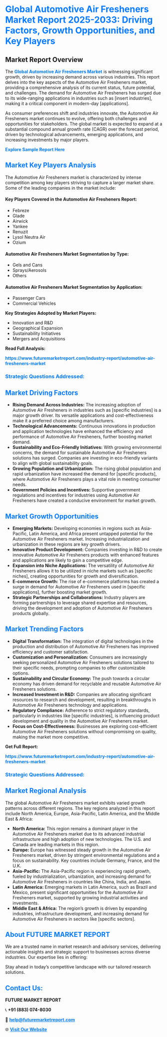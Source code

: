 <h1 style="color: #007BFF;">Global Automotive Air Fresheners Market Report 2025-2033: Driving Factors, Growth Opportunities, and Key Players</h1>

<section id="overview">
<h2>Market Report Overview</h2>
<p>The <a href="https://www.futuremarketreport.com/industry-report/automotive-air-fresheners-market" style="color: #007BFF; text-decoration: none;"><strong>Global Automotive Air Fresheners Market</strong></a> is witnessing significant growth, driven by increasing demand across various industries. This report delves into the key aspects of the Automotive Air Fresheners market, providing a comprehensive analysis of its current status, future potential, and challenges. The demand for Automotive Air Fresheners has surged due to its wide-ranging applications in industries such as [insert industries], making it a critical component in modern-day [applications].</p>
<p>As consumer preferences shift and industries innovate, the Automotive Air Fresheners market continues to evolve, offering both challenges and opportunities for stakeholders. The global market is expected to expand at a substantial compound annual growth rate (CAGR) over the forecast period, driven by technological advancements, emerging applications, and increasing investments by major players.</p>
</section>

<section id="overview">
<p><a href="https://www.futuremarketreport.com/request-sample/reportId=33040" style="color: #007BFF; text-decoration: none;"><strong>Explore Sample Report Here</strong></a></p>
</section>

<section id="key-players">
<h2 style="color: #007BFF;">Market Key Players Analysis</h2>
<p>The Automotive Air Fresheners market is characterized by intense competition among key players striving to capture a larger market share. Some of the leading companies in the market include:</p>
<h4>Key Players Covered in the Automotive Air Fresheners Report:</h4>
<ul><li>Febreze</li><li>Glade</li><li>Airwick</li><li>Yankee</li><li>Renuzit</li><li>Lysol Neutra Air</li><li>Ozium</li></ul>
<h4>Automotive Air Fresheners Market Segmentation by Type:</h4>
<ul><li>Gels and Cans</li><li>Sprays/Aerosols</li><li>Others</li></ul>

<h4>Automotive Air Fresheners Market Segmentation by Application:</h4>
<ul><li>Passenger Cars</li><li>Commercial Vehicles</li></ul>
<p><strong>Key Strategies Adopted by Market Players:</strong></p>
<ul>
<li>Innovation and R&D</li>
<li>Geographical Expansion</li>
<li>Sustainability Initiatives</li>
<li>Mergers and Acquisitions</li>
</ul>
</section>

<section>
<p><strong>Read Full Analysis: </strong></p><a href="https://www.futuremarketreport.com/industry-report/automotive-air-fresheners-market" style="color: #007BFF; text-decoration: none;"><strong>https://www.futuremarketreport.com/industry-report/automotive-air-fresheners-market</strong></a>
<h3 style="color: #007BFF;">Strategic Questions Addressed:</h3>
</section>

<section id="driving-factors">
<h2 style="color: #007BFF;">Market Driving Factors</h2>
<ul>
<li><strong>Rising Demand Across Industries:</strong> The increasing adoption of Automotive Air Fresheners in industries such as [specific industries] is a major growth driver. Its versatile applications and cost-effectiveness make it a preferred choice among manufacturers.</li>
<li><strong>Technological Advancements:</strong> Continuous innovations in production and application technologies have enhanced the efficiency and performance of Automotive Air Fresheners, further boosting market demand.</li>
<li><strong>Sustainability and Eco-Friendly Initiatives:</strong> With growing environmental concerns, the demand for sustainable Automotive Air Fresheners solutions has surged. Companies are investing in eco-friendly variants to align with global sustainability goals.</li>
<li><strong>Growing Population and Urbanization:</strong> The rising global population and rapid urbanization have increased the demand for [specific products], where Automotive Air Fresheners plays a vital role in meeting consumer needs.</li>
<li><strong>Government Policies and Incentives:</strong> Supportive government regulations and incentives for industries using Automotive Air Fresheners have created a conducive environment for market growth.</li>
</ul>
</section>

<section id="growth-opportunities">
<h2 style="color: #007BFF;">Market Growth Opportunities</h2>
<ul>
<li><strong>Emerging Markets:</strong> Developing economies in regions such as Asia-Pacific, Latin America, and Africa present untapped potential for the Automotive Air Fresheners market. Increasing industrialization and urbanization in these regions are key growth drivers.</li>
<li><strong>Innovative Product Development:</strong> Companies investing in R&D to create innovative Automotive Air Fresheners products with enhanced features and applications are likely to gain a competitive edge.</li>
<li><strong>Expansion into Niche Applications:</strong> The versatility of Automotive Air Fresheners allows it to be utilized in niche markets such as [specific niches], creating opportunities for growth and diversification.</li>
<li><strong>E-commerce Growth:</strong> The rise of e-commerce platforms has created a surge in demand for Automotive Air Fresheners used in [specific applications], further boosting market growth.</li>
<li><strong>Strategic Partnerships and Collaborations:</strong> Industry players are forming partnerships to leverage shared expertise and resources, driving the development and adoption of Automotive Air Fresheners products globally.</li>
</ul>
</section>

<section id="trending-factors">
<h2 style="color: #007BFF;">Market Trending Factors</h2>
<ul>
<li><strong>Digital Transformation:</strong> The integration of digital technologies in the production and distribution of Automotive Air Fresheners has improved efficiency and customer satisfaction.</li>
<li><strong>Customization and Personalization:</strong> Consumers are increasingly seeking personalized Automotive Air Fresheners solutions tailored to their specific needs, prompting companies to offer customizable options.</li>
<li><strong>Sustainability and Circular Economy:</strong> The push towards a circular economy has driven demand for recyclable and reusable Automotive Air Fresheners solutions.</li>
<li><strong>Increased Investment in R&D:</strong> Companies are allocating significant resources to research and development, resulting in breakthroughs in Automotive Air Fresheners technology and applications.</li>
<li><strong>Regulatory Compliance:</strong> Adherence to strict regulatory standards, particularly in industries like [specific industries], is influencing product development and quality in the Automotive Air Fresheners market.</li>
<li><strong>Focus on Cost-Effectiveness:</strong> Businesses are exploring cost-efficient Automotive Air Fresheners solutions without compromising on quality, making the market more competitive.</li>
</ul>
</section>

<section>
<p><strong>Get Full Report: </strong></p><a href="https://www.futuremarketreport.com/industry-report/automotive-air-fresheners-market" style="color: #007BFF; text-decoration: none;"><strong>https://www.futuremarketreport.com/industry-report/automotive-air-fresheners-market</strong></a>
<h3 style="color: #007BFF;">Strategic Questions Addressed:</h3>
</section>


<section id="regional-analysis">
<h2 style="color: #007BFF;">Market Regional Analysis</h2>
<p>The global Automotive Air Fresheners market exhibits varied growth patterns across different regions. The key regions analyzed in this report include North America, Europe, Asia-Pacific, Latin America, and the Middle East & Africa:</p>
<ul>
<li><strong>North America:</strong> This region remains a dominant player in the Automotive Air Fresheners market due to its advanced industrial infrastructure and high adoption of new technologies. The U.S. and Canada are leading markets in this region.</li>
<li><strong>Europe:</strong> Europe has witnessed steady growth in the Automotive Air Fresheners market, driven by stringent environmental regulations and a focus on sustainability. Key countries include Germany, France, and the U.K.</li>
<li><strong>Asia-Pacific:</strong> The Asia-Pacific region is experiencing rapid growth, fueled by industrialization, urbanization, and increasing demand for Automotive Air Fresheners in countries like China, India, and Japan.</li>
<li><strong>Latin America:</strong> Emerging markets in Latin America, such as Brazil and Mexico, present significant opportunities for the Automotive Air Fresheners market, supported by growing industrial activities and investments.</li>
<li><strong>Middle East & Africa:</strong> The region’s growth is driven by expanding industries, infrastructure development, and increasing demand for Automotive Air Fresheners in sectors like [specific sectors].</li>
</ul>
</section>

<footer>
<h2 style="color: #007BFF;">About FUTURE MARKET REPORT</h2>
<p>We are a trusted name in market research and advisory services, delivering actionable insights and strategic support to businesses across diverse industries. Our expertise lies in offering:</p>

<p>Stay ahead in today’s competitive landscape with our tailored research solutions.</p>

<h2 style="color: #007BFF;">Contact Us:</h2>
<p><strong>FUTURE MARKET REPORT</strong></p>
<p>📞 <strong>+91 (883) 074-8030</strong></p>
<p>📧 <strong><a href="mailto:help@futuremarketreport.com" style="color: #007BFF;">help@futuremarketreport.com</a></strong></p>
<p>🌐 <strong><a href="https://www.futuremarketreport.com/" style="color: #007BFF;">Visit Our Website</a></strong></p>
</footer>